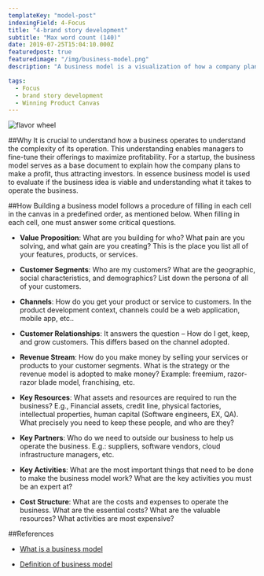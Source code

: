 ```yaml
---
templateKey: "model-post"
indexingField: 4-Focus
title: "4-brand story development"
subtitle: "Max word count (140)"
date: 2019-07-25T15:04:10.000Z
featuredpost: true
featuredimage: "/img/business-model.png"
description: "A business model is a visualization of how a company plans to operate and make money. In other words, it answers the question of how a company creates value for itself while delivering products or services for customers. The traditional business model consists of nine cells that capture all aspects of a business. These nine cells can be used to describe any company from a startup to a large enterprise. Refer to the business model canvas lined in reference."

tags:
  - Focus
  - brand story development
  - Winning Product Canvas
---
```


![flavor wheel](/img/business-model.png)

##Why
It is crucial to understand how a business operates to understand the complexity of its operation. This understanding enables managers to fine-tune their offerings to maximize profitability. For a startup, the business model serves as a base document to explain how the company plans to make a profit, thus attracting investors. In essence business model is used to evaluate if the business idea is viable and understanding what it takes to operate the business.

##How
Building a business model follows a procedure of filling in each cell in the canvas in a predefined order, as mentioned below. When filling in each cell, one must answer some critical questions.

- **Value Proposition**: What are you building for who? What pain are you solving, and what gain are you creating? This is the place you list all of your features, products, or services.

- **Customer Segments**: Who are my customers? What are the geographic, social characteristics, and demographics? List down the persona of all of your customers.

- **Channels**: How do you get your product or service to customers. In the product development context, channels could be a web application, mobile app, etc..

- **Customer Relationships**: It answers the question – How do I get, keep, and grow customers. This differs based on the channel adopted.

- **Revenue Stream**: How do you make money by selling your services or products to your customer segments. What is the strategy or the revenue model is adopted to make money? Example: freemium, razor-razor blade model, franchising, etc.

- **Key Resources**: What assets and resources are required to run the business? E.g., Financial assets, credit line, physical factories, intellectual properties, human capital (Software engineers, EX, QA). What precisely you need to keep these people, and who are they?

- **Key Partners**: Who do we need to outside our business to help us operate the business. E.g.: suppliers, software vendors, cloud infrastructure managers, etc.

- **Key Activities**: What are the most important things that need to be done to make the business model work? What are the key activities you must be an expert at?

- **Cost Structure**: What are the costs and expenses to operate the business. What are the essential costs? What are the valuable resources? What activities are most expensive?

##References

- [What is a business model](https://www.investopedia.com/terms/b/businessmodel.asp)

- [Definition of business model ](https://www.dummies.com/business/start-a-business/business-plans/defining-your-business-model)
